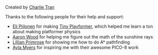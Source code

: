 Created by [Charlie Tran](https://charlietran.com)

Thanks to the following people for their help and support:
* [Eli Piilonen](https://twitter.com/2darray) for making [Tiny
  Playformer](https://2darray.itch.io/tinyplatformer), which helped me learn a
  ton about making platformer physics
* [Aaron Wood](https://github.com/itscomputers) for helping me figure out the
  math of the sunshine rays
* [Lillian Primrose](https://twitter.com/id_load_error) for showing me how to do
  A\* pathfinding
* [Ayla Myers](https://brid.gs) for inspiring me with their awesome PICO-8 work 
